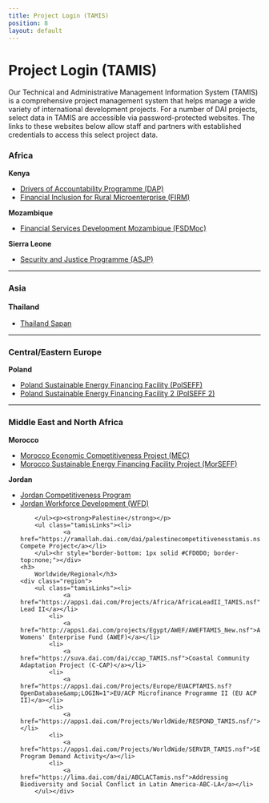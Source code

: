 ```yaml
---
title: Project Login (TAMIS)
position: 8
layout: default
---
```


# Project Login (TAMIS)

Our Technical and Administrative Management Information System (TAMIS) is a comprehensive project management system that helps manage a wide variety of international development projects. For a number of DAI projects, select data in TAMIS are accessible via password-protected websites. The links to these websites below allow staff and partners with established credentials to access this select project data.

<div class="project-login">
	<h3>
		Africa</h3>
	<div class="region">
		<p><strong>Kenya</strong></p>
		<ul class="tamisLinks"><li>
				<a href="https://apps1.dai.com/projects/kenya/KenyaDAP.nsf?OpenDatabase&amp;LOGIN=1">Drivers of Accountability Programme (DAP)</a></li>
			<li>
				<a href="https://aberdare.dai.com/DAI/Kenya_FIRM.nsf?OpenDatabase&amp;LOGIN=1">Financial Inclusion for Rural Microenterprise (FIRM)</a></li>
		</ul><p><strong>Mozambique</strong></p>
		<ul class="tamisLinks"><li>
				<a href="https://tamis.dai.com/Projects/Mozambique/FSD/FSDMoz_TAMIS.nsf?OpenDatabase&LOGIN=1">Financial Services Development Mozambique (FSDMoc)</a></li>
		</ul><p><strong>Sierra Leone</strong></p>
		<ul class="tamisLinks"><li>
				<a href="https://freetown.dai.com/DAI/SierraLeoneASJP_TAMIS.nsf?OpenDatabase&amp;LOGIN=1">Security and Justice Programme (ASJP)</a></li>
		</ul><hr style="border-bottom: 1px solid #CFD0D0; border-top:none;"></div>
	<h3>
		Asia</h3>
	<div class="region">
		<p><strong style="font-family: 'Proxima Nova Regular', 'Helvetica Neue', Arial, Helvetica, sans-serif; font-size: 15px; font-style: normal;">Thailand</strong></p>
		<ul class="tamisLinks"><li>
				<a href="https://lumpini.dai.com/DAI/ThaiCER.nsf">Thailand Sapan</a></li>
		</ul><hr style="border-bottom: 1px solid #CFD0D0; border-top:none;"></div>
	<h3>
		Central/Eastern Europe</h3>
	<div class="region">
		<p><strong>Poland</strong></p>
		<ul class="tamisLinks"><li>
				<a href="https://warsaw.dai.com/dai/PolandEBRD.nsf?OpenDatabase&amp;LOGIN=1">Poland Sustainable Energy Financing Facility (PolSEFF)</a></li>
			<li>
				<a href="https://warsaw.dai.com/DAI/PolandSEFF2.nsf/
">Poland Sustainable Energy Financing Facility 2 (PolSEFF 2)</a></li>
		</ul><hr style="border-bottom: 1px solid #CFD0D0; border-top:none;"></div>
	<h3>
		Middle East and North Africa</h3>
	<div class="region">
		<p><strong>Morocco</strong></p>
		<ul class="tamisLinks"><li>
				<a href="https://apps1.dai.com/Projects/Morocco/MEC_TAMIS.nsf?OpenDatabase&amp;LOGIN=1">Morocco Economic Competitiveness Project (MEC)</a></li>
			<li>
				<a href="https://apps1.dai.com/projects/morocco/MorSEFF.nsf/">Morocco Sustainable Energy Financing Facility Project (MorSEFF)</a></li>
		</ul><p><strong>Jordan</strong></p>
		<ul class="tamisLinks">
			<li>
				<a href="https://naour.dai.com/dai/JordanComp_TAMIS.nsf/">Jordan Competitiveness Program</a></li>
			<li>
				<a href="https://apps1.dai.com/projects/Jordan/JWFD/JWFD_TAMIS.nsf">Jordan Workforce Development (WFD)</a></li>
			
		</ul><p><strong>Palestine</strong></p>
		<ul class="tamisLinks"><li>
				<a href="https://ramallah.dai.com/dai/palestinecompetitivenesstamis.nsf">The Compete Project</a></li>
		</ul><hr style="border-bottom: 1px solid #CFD0D0; border-top:none;"></div>
	<h3>
		Worldwide/Regional</h3>
	<div class="region">
		<ul class="tamisLinks"><li>
				<a href="https://apps1.dai.com/Projects/Africa/AfricaLeadII_TAMIS.nsf">Africa Lead II</a></li>
			<li>
				<a href="http://apps1.dai.com/projects/Egypt/AWEF/AWEFTAMIS_New.nsf">Arab Womens' Enterprise Fund (AWEF)</a></li>
			<li>
				<a href="https://suva.dai.com/dai/ccap_TAMIS.nsf">Coastal Community Adaptation Project (C-CAP)</a></li>
			<li>
				<a href="https://apps1.dai.com/Projects/Europe/EUACPTAMIS.nsf?OpenDatabase&amp;LOGIN=1">EU/ACP Microfinance Programme II (EU ACP II)</a></li>
			<li>
				<a href="https://apps1.dai.com/Projects/WorldWide/RESPOND_TAMIS.nsf/">RESPOND</a></li>
			<li>
				<a href="https://apps1.dai.com/Projects/WorldWide/SERVIR_TAMIS.nsf">SERVIR Program Demand Activity</a></li>
			<li>
				<a href="https://lima.dai.com/dai/ABCLACTamis.nsf">Addressing Biodiversity and Social Conflict in Latin America-ABC-LA</a></li>
		</ul></div>
</div>
